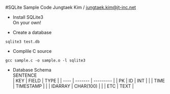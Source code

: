 #SQLite Sample Code
Jungtaek Kim / jungtaek.kim@jt-inc.net

* Install SQLite3<br/>
	On your own!

* Create a database<br/>
```
sqlite3 test.db
```

* Complile C source<br/>
```
gcc sample.c -o sample.o -l sqlite3
```
* Database Schema<br/>
SENTENCE<br/>
|  KEY | FIELD   | TYPE      |
| ---- | ------- | --------- |
|  PK  | ID      | INT       |
|      | TIME    | TIMESTAMP |
|      | IDARRAY | CHAR(100) |
|      | ETC     | TEXT      |

